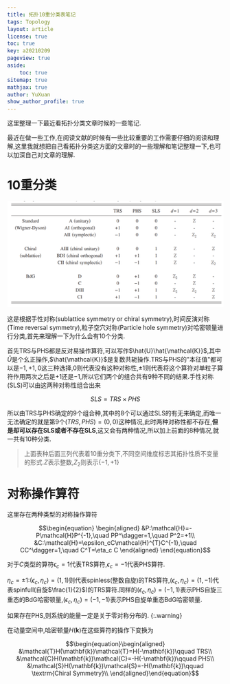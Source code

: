 ```yaml
---
title: 拓扑10重分类表笔记
tags: Topology
layout: article
license: true
toc: true
key: a20210209
pageview: true
aside:
    toc: true
sitemap: true
mathjax: true
author: YuXuan
show_author_profile: true
---
```

这里整理一下最近看拓扑分类文章时候的一些笔记.
<!--more-->
最近在做一些工作,在阅读文献的时候有一些比较重要的工作需要仔细的阅读和理解,这里我就想把自己看拓扑分类这方面的文章时的一些理解和笔记整理一下,也可以加深自己对文章的理解.
# 10重分类
![png](/assets/images/topology/AT-ten.png)

这是根据手性对称(sublattice symmetry or chiral symmetry),时间反演对称(Time reversal symmetry),粒子空穴对称(Particle hole symmetry)对哈密顿量进行分类,首先来理解一下为什么会有10个分类.

首先TRS与PHS都是反对易操作算符,可以写作$\hat{U}\hat{\mathcal{K}}$,其中$\hat{U}$是个幺正操作,$\hat{\mathcal{K}}$是复数共轭操作.TRS与PHS的"本征值"都可以是$-1,+1,0$这三种选择,$0$则代表没有这种对称性,$\pm 1$则代表将这个算符对单粒子算符作用两次之后是$+1$还是$-1$,所以它们两个的组合共有$9$种不同的结果.手性对称(SLS)可以由这两种对称性组合出来

$$SLS=TRS\times PHS$$

所以由TRS与PHS确定的9个组合种,其中的8个可以通过SLS的有无来确定,而唯一无法确定的就是第9个$(TRS,PHS)=(0,0)$这种情况,此时两种对称性都不存在,**但是却可以存在SLS或者不存在SLS**,这又会有两种情况,所以加上前面的8种情况,就一共有10种分类.

> 上面表种后面三列代表着10重分类下,不同空间维度标志其拓扑性质不变量的形式.$Z$表示整数,$Z_2$则表示$\{-1,+1\}$

# 对称操作算符
这里存在两种类型的对称操作算符

$$\begin{equation}
\begin{aligned}
&P:\mathcal{H}=-P\mathcal{H}P^{-1},\quad PP^\dagger=1,\quad P^2=+1\\
&C:\mathcal{H}=\epsilon_cC\mathcal{H}^{T}C^{-1},\quad CC^\dagger=1,\quad C^T=\eta_c C
\end{aligned}
\end{equation}$$

对于$C$类型的算符$\epsilon_c=1$代表TRS算符,$\epsilon_c=-1$代表PHS算符.

$\eta_c=\pm 1$:$(\epsilon_c,\eta_c)=(1,1)$则代表spinless(整数自旋)的TRS算符,$(\epsilon_c,\eta_c)=(1,-1)$代表spinfull(自旋$\frac{1}{2}$)的TRS算符.同样的$(\epsilon_c,\eta_c)=(-1,1)$表示PHS自旋三重态的BdG哈密顿量,$(\epsilon_c,\eta_c)=(-1,-1)$表示PHS自旋单重态BdG哈密顿量.

如果存在PHS,则系统的能量一定是关于零对称分布的.
{:.warning}

在动量空间中,哈密顿量$H(\mathbf{k})$在这些算符的操作下变换为

$$\begin{equation}\begin{aligned}
&\mathcal{T}H(\mathbf{k})\mathcal{T}=H(-\mathbf{k})\qquad TRS\\
&\mathcal{C}H(\mathbf{k})\mathcal{C}=-H(-\mathbf{k})\qquad PHS\\
&\mathcal{S}H(\mathbf{k})\mathcal{S}=-H(\mathbf{k})\qquad \textrm{Chiral Symmetry}\\
\end{aligned}\end{equation}$$




